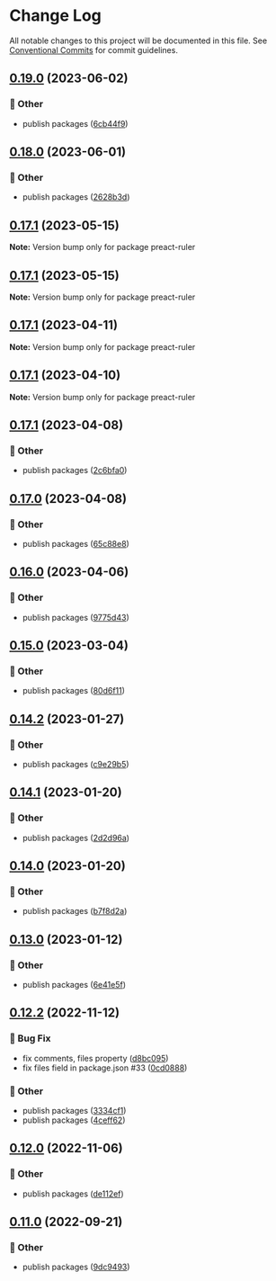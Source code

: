 # Change Log

All notable changes to this project will be documented in this file.
See [Conventional Commits](https://conventionalcommits.org) for commit guidelines.

## [0.19.0](https://github.com/daybrush/ruler/blob/master/packages/preact-ruler/compare/preact-ruler@0.18.0...preact-ruler@0.19.0) (2023-06-02)


### :mega: Other

* publish packages ([6cb44f9](https://github.com/daybrush/ruler/blob/master/packages/preact-ruler/commit/6cb44f944747a2ff008011bae638fa52cc860c93))



## [0.18.0](https://github.com/daybrush/ruler/blob/master/packages/preact-ruler/compare/preact-ruler@0.17.1...preact-ruler@0.18.0) (2023-06-01)


### :mega: Other

* publish packages ([2628b3d](https://github.com/daybrush/ruler/blob/master/packages/preact-ruler/commit/2628b3db856e066d8ede8eaca3281de61c10c27b))



## [0.17.1](https://github.com/daybrush/ruler/blob/master/packages/preact-ruler/compare/preact-ruler@0.17.1...preact-ruler@0.17.1) (2023-05-15)

**Note:** Version bump only for package preact-ruler





## [0.17.1](https://github.com/daybrush/ruler/blob/master/packages/preact-ruler/compare/preact-ruler@0.17.1...preact-ruler@0.17.1) (2023-05-15)

**Note:** Version bump only for package preact-ruler





## [0.17.1](https://github.com/daybrush/ruler/blob/master/packages/preact-ruler/compare/preact-ruler@0.17.1...preact-ruler@0.17.1) (2023-04-11)

**Note:** Version bump only for package preact-ruler





## [0.17.1](https://github.com/daybrush/ruler/blob/master/packages/preact-ruler/compare/preact-ruler@0.17.1...preact-ruler@0.17.1) (2023-04-10)

**Note:** Version bump only for package preact-ruler





## [0.17.1](https://github.com/daybrush/ruler/blob/master/packages/preact-ruler/compare/preact-ruler@0.17.0...preact-ruler@0.17.1) (2023-04-08)


### :mega: Other

* publish packages ([2c6bfa0](https://github.com/daybrush/ruler/blob/master/packages/preact-ruler/commit/2c6bfa0cda3df3a361f48163d9a7f1ada6cccb59))



## [0.17.0](https://github.com/daybrush/ruler/blob/master/packages/preact-ruler/compare/preact-ruler@0.16.0...preact-ruler@0.17.0) (2023-04-08)


### :mega: Other

* publish packages ([65c88e8](https://github.com/daybrush/ruler/blob/master/packages/preact-ruler/commit/65c88e87316850f2cd0cd56a1c4a7f9d1131355b))



## [0.16.0](https://github.com/daybrush/ruler/blob/master/packages/preact-ruler/compare/preact-ruler@0.15.0...preact-ruler@0.16.0) (2023-04-06)


### :mega: Other

* publish packages ([9775d43](https://github.com/daybrush/ruler/blob/master/packages/preact-ruler/commit/9775d43ce6b04033141c394aa8c7ca3288238588))



## [0.15.0](https://github.com/daybrush/ruler/blob/master/packages/preact-ruler/compare/preact-ruler@0.14.2...preact-ruler@0.15.0) (2023-03-04)


### :mega: Other

* publish packages ([80d6f11](https://github.com/daybrush/ruler/blob/master/packages/preact-ruler/commit/80d6f1176e755cce1b4bcc044b4e6574b8118c01))



## [0.14.2](https://github.com/daybrush/ruler/blob/master/packages/preact-ruler/compare/preact-ruler@0.14.1...preact-ruler@0.14.2) (2023-01-27)


### :mega: Other

* publish packages ([c9e29b5](https://github.com/daybrush/ruler/blob/master/packages/preact-ruler/commit/c9e29b51d433abd63c4b684cab25c5319a0c4273))



## [0.14.1](https://github.com/daybrush/ruler/blob/master/packages/preact-ruler/compare/preact-ruler@0.14.0...preact-ruler@0.14.1) (2023-01-20)


### :mega: Other

* publish packages ([2d2d96a](https://github.com/daybrush/ruler/blob/master/packages/preact-ruler/commit/2d2d96ac218d45278ebfecdd52424a60a2da1ec9))



## [0.14.0](https://github.com/daybrush/ruler/blob/master/packages/preact-ruler/compare/preact-ruler@0.13.0...preact-ruler@0.14.0) (2023-01-20)


### :mega: Other

* publish packages ([b7f8d2a](https://github.com/daybrush/ruler/blob/master/packages/preact-ruler/commit/b7f8d2a3041202dd89c3da14a7e93cd6ace206bb))



## [0.13.0](https://github.com/daybrush/ruler/blob/master/packages/preact-ruler/compare/preact-ruler@0.12.2...preact-ruler@0.13.0) (2023-01-12)


### :mega: Other

* publish packages ([6e41e5f](https://github.com/daybrush/ruler/blob/master/packages/preact-ruler/commit/6e41e5f910f84f68b8db80b493a8c683ab755381))



## [0.12.2](https://github.com/daybrush/ruler/blob/master/packages/preact-ruler/compare/preact-ruler@0.12.0...preact-ruler@0.12.2) (2022-11-12)


### :bug: Bug Fix

* fix comments, files property ([d8bc095](https://github.com/daybrush/ruler/blob/master/packages/preact-ruler/commit/d8bc095c5e25e630d720c7b255cf4b42ada6c582))
* fix files field in package.json #33 ([0cd0888](https://github.com/daybrush/ruler/blob/master/packages/preact-ruler/commit/0cd0888f667621af308fa9f3e3f1b51aadac3a29))


### :mega: Other

* publish packages ([3334cf1](https://github.com/daybrush/ruler/blob/master/packages/preact-ruler/commit/3334cf1ad0f2bdd66d4a1a6fc26202f026077671))
* publish packages ([4ceff62](https://github.com/daybrush/ruler/blob/master/packages/preact-ruler/commit/4ceff62e5224779578e61a4e3b0362f6597feecf))



## [0.12.0](https://github.com/daybrush/ruler/blob/master/packages/preact-ruler/compare/preact-ruler@0.11.0...preact-ruler@0.12.0) (2022-11-06)


### :mega: Other

* publish packages ([de112ef](https://github.com/daybrush/ruler/blob/master/packages/preact-ruler/commit/de112ef49f2b4063a0b8e810abff0d646da5c3d1))



## [0.11.0](https://github.com/daybrush/ruler/blob/master/packages/preact-ruler/compare/preact-ruler@0.10.0...preact-ruler@0.11.0) (2022-09-21)


### :mega: Other

* publish packages ([9dc9493](https://github.com/daybrush/ruler/blob/master/packages/preact-ruler/commit/9dc9493020206310eb807d7c6d52e9b683f23723))
